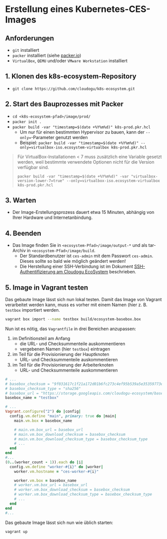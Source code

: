 # Erstellung eines Kubernetes-CES-Images

## Anforderungen

- `git` installiert
- `packer` installiert (siehe [packer.io](https://www.packer.io/))
- `VirtualBox`, `QEMU` und/oder `VMware Workstation` installiert

## 1. Klonen des k8s-ecosystem-Repository

- `git clone https://github.com/cloudogu/k8s-ecosystem.git`

## 2. Start des Bauprozesses mit Packer

- `cd <k8s-ecosystem-pfad>/image/prod/`
- `packer init .`
- `packer build -var "timestamp=$(date +%Y%m%d)" k8s-prod.pkr.hcl`
    - Um nur für einen bestimmten Hypervisor zu bauen, kann der `--only=`-Parameter genutzt werden
    - Beispiel: `packer build -var "timestamp=$(date +%Y%m%d)" --only=virtualbox-iso.ecosystem-virtualbox k8s-prod.pkr.hcl`

> Für VirtualBox-Installationen < 7 muss zusätzlich eine Variable gesetzt werden, weil bestimmte verwendete Optionen nicht für die Version verfügbar sind.
>
>`packer build -var "timestamp=$(date +%Y%m%d)" -var "virtualbox-version-lower-7=true" --only=virtualbox-iso.ecosystem-virtualbox k8s-prod.pkr.hcl`

## 3. Warten

- Der Image-Erstellungsprozess dauert etwa 15 Minuten, abhängig von Ihrer Hardware und Internetanbindung.

## 4. Beenden

- Das Image finden Sie in `<ecosystem-Pfad>/image/output-*` und als tar-Archiv in `<ecosystem-Pfad>/image/build`.
    - Der Standardbenutzer ist `ces-admin` mit dem Passwort `ces-admin`. Dieses sollte so bald wie möglich geändert
      werden!
    - Die Herstellung einer SSH-Verbindung ist im
      Dokument [SSH-Authentifizierung am Cloudogu EcoSystem](../operations/ssh_authentication_de.md) beschrieben.

## 5. Image in Vagrant testen

Das gebaute Image lässt sich nun lokal testen. Damit das Image von Vagrant verarbeitet werden kann, muss es vorher mit einem Namen (hier z. B. `testbox` importiert werden.

```bash
vagrant box import --name testbox build/ecosystem-basebox.box
```

Nun ist es nötig, das `Vagrantfile` in drei Bereichen anzupassen:

1. im Definitionsteil am Anfang
   - die URL- und Checksummenteile auskommentieren
   - vergebenen Namen (hier `testbox`) eintragen
2. im Teil für die Provisionierung der Hauptknoten
   - URL- und Checksummenteile auskommentieren
3. im Teil für die Provisionierung der Arbeiterknoten
   - URL- und Checksummenteile auskommentieren

```ruby
# ...
# basebox_checksum = "9f031617c1f21a172d01b6fc273c4ef95b539a5e35359773eaebdcabdff2d00f"
# basebox_checksum_type = "sha256"
# basebox_url = "https://storage.googleapis.com/cloudogu-ecosystem/basebox-mn/" + basebox_version + "/basebox-mn-" + basebox_version + ".box"
basebox_name = "testbox"

# ...
Vagrant.configure("2") do |config|
  config.vm.define "main", primary: true do |main|
    main.vm.box = basebox_name

    # main.vm.box_url = basebox_url
    # main.vm.box_download_checksum = basebox_checksum
    # main.vm.box_download_checksum_type = basebox_checksum_type
    # ...
  end
end
#...
(0..(worker_count - 1)).each do |i|
  config.vm.define "worker-#{i}" do |worker|
    worker.vm.hostname = "ces-worker-#{i}"

    worker.vm.box = basebox_name
    # worker.vm.box_url = basebox_url
    # worker.vm.box_download_checksum = basebox_checksum
    # worker.vm.box_download_checksum_type = basebox_checksum_type
    # ...
  end
end
#...
```

Das gebaute Image lässt sich nun wie üblich starten:

```bash
vagrant up
```
